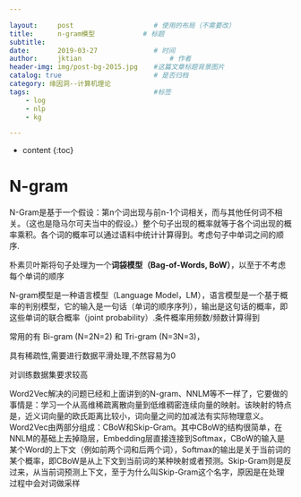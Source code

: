 ```yaml
---

layout:     post   				    # 使用的布局（不需要改）
title:      n-gram模型			# 标题 
subtitle:  	 
date:       2019-03-27				# 时间
author:     jktian 						# 作者
header-img: img/post-bg-2015.jpg 	#这篇文章标题背景图片
catalog: true 						# 是否归档
category: 缘因洞--计算机理论
tags:								#标签
    - log
    - nlp
    - kg

---
```

* content
{:toc}
# N-gram

N-Gram是基于一个假设：第n个词出现与前n-1个词相关，而与其他任何词不相关。（这也是隐马尔可夫当中的假设。）整个句子出现的概率就等于各个词出现的概率乘积。各个词的概率可以通过语料中统计计算得到。考虑句子中单词之间的顺序.


朴素贝叶斯将句子处理为一个**词袋模型（Bag-of-Words, BoW）**，以至于不考虑每个单词的顺序

N-gram模型是一种语言模型（Language Model，LM），语言模型是一个基于概率的判别模型，它的输入是一句话（单词的顺序序列），输出是这句话的概率，即这些单词的联合概率（joint probability）.条件概率用频数/频数计算得到

常用的有 Bi-gram (N=2N=2) 和 Tri-gram (N=3N=3)，

具有稀疏性,需要进行数据平滑处理,不然容易为0

对训练数据集要求较高

Word2Vec解决的问题已经和上面讲到的N-gram、NNLM等不一样了，它要做的事情是：学习一个从高维稀疏离散向量到低维稠密连续向量的映射。该映射的特点是，近义词向量的欧氏距离比较小，词向量之间的加减法有实际物理意义。Word2Vec由两部分组成：CBoW和Skip-Gram。其中CBoW的结构很简单，在NNLM的基础上去掉隐层，Embedding层直接连接到Softmax，CBoW的输入是某个Word的上下文（例如前两个词和后两个词），Softmax的输出是关于当前词的某个概率，即CBoW是从上下文到当前词的某种映射或者预测。Skip-Gram则是反过来，从当前词预测上下文，至于为什么叫Skip-Gram这个名字，原因是在处理过程中会对词做采样